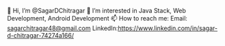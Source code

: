 👋 Hi, I’m @SagarDChitragar
👀 I’m interested in Java Stack, Web Development, Android Development
📫 How to reach me:
Email: sagarchitragar48@gmail.com
LinkedIn:https://www.linkedin.com/in/sagar-d-chitragar-74274a166/
